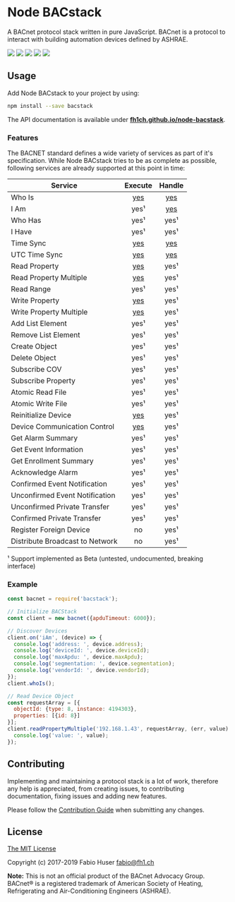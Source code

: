 # Node BACstack

A BACnet protocol stack written in pure JavaScript. BACnet is a protocol to
interact with building automation devices defined by ASHRAE.

[![](https://badge.fury.io/js/bacstack.svg)](http://badge.fury.io/js/bacstack)
[![](https://travis-ci.org/fh1ch/node-bacstack.svg?branch=master)](https://travis-ci.org/fh1ch/node-bacstack)
[![](https://coveralls.io/repos/fh1ch/node-bacstack/badge.svg?branch=master)](https://coveralls.io/r/fh1ch/node-bacstack?branch=master)
[![](https://codeclimate.com/github/fh1ch/node-bacstack/badges/gpa.svg)](https://codeclimate.com/github/fh1ch/node-bacstack)
[![](https://david-dm.org/fh1ch/node-bacstack/status.svg)](https://david-dm.org/fh1ch/node-bacstack)

## Usage

Add Node BACstack to your project by using:

``` sh
npm install --save bacstack
```

The API documentation is available under **[fh1ch.github.io/node-bacstack](https://fh1ch.github.io/node-bacstack)**.

### Features

The BACNET standard defines a wide variety of services as part of it's
specification. While Node BACstack tries to be as complete as possible,
following services are already supported at this point in time:

| Service                        | Execute                                                                                | Handle                                                                        |
|--------------------------------|:--------------------------------------------------------------------------------------:|:-----------------------------------------------------------------------------:|
| Who Is                         | [yes](https://fh1ch.github.io/node-bacstack/bacstack.html#.whoIs)                      | [yes](https://fh1ch.github.io/node-bacstack/bacstack.html#.event:whoIs)       |
| I Am                           | yes¹                                                                                   | [yes](https://fh1ch.github.io/node-bacstack/bacstack.html#.event:iAm)         |
| Who Has                        | yes¹                                                                                   | yes¹                                                                          |
| I Have                         | yes¹                                                                                   | yes¹                                                                          |
| Time Sync                      | [yes](https://fh1ch.github.io/node-bacstack/bacstack.html#.timeSync)                   | [yes](https://fh1ch.github.io/node-bacstack/bacstack.html#.event:timeSync)    |
| UTC Time Sync                  | [yes](https://fh1ch.github.io/node-bacstack/bacstack.html#.timeSyncUTC)                | [yes](https://fh1ch.github.io/node-bacstack/bacstack.html#.event:timeSyncUTC) |
| Read Property                  | [yes](https://fh1ch.github.io/node-bacstack/bacstack.html#.readProperty)               | yes¹                                                                          |
| Read Property Multiple         | [yes](https://fh1ch.github.io/node-bacstack/bacstack.html#.readPropertyMultiple)       | yes¹                                                                          |
| Read Range                     | yes¹                                                                                   | yes¹                                                                          |
| Write Property                 | [yes](https://fh1ch.github.io/node-bacstack/bacstack.html#.writeProperty)              | yes¹                                                                          |
| Write Property Multiple        | [yes](https://fh1ch.github.io/node-bacstack/bacstack.html#.writePropertyMultiple)      | yes¹                                                                          |
| Add List Element               | yes¹                                                                                   | yes¹                                                                          |
| Remove List Element            | yes¹                                                                                   | yes¹                                                                          |
| Create Object                  | yes¹                                                                                   | yes¹                                                                          |
| Delete Object                  | yes¹                                                                                   | yes¹                                                                          |
| Subscribe COV                  | yes¹                                                                                   | yes¹                                                                          |
| Subscribe Property             | yes¹                                                                                   | yes¹                                                                          |
| Atomic Read File               | yes¹                                                                                   | yes¹                                                                          |
| Atomic Write File              | yes¹                                                                                   | yes¹                                                                          |
| Reinitialize Device            | [yes](https://fh1ch.github.io/node-bacstack/bacstack.html#.reinitializeDevice)         | yes¹                                                                          |
| Device Communication Control   | [yes](https://fh1ch.github.io/node-bacstack/bacstack.html#.deviceCommunicationControl) | yes¹                                                                          |
| Get Alarm Summary              | yes¹                                                                                   | yes¹                                                                          |
| Get Event Information          | yes¹                                                                                   | yes¹                                                                          |
| Get Enrollment Summary         | yes¹                                                                                   | yes¹                                                                          |
| Acknowledge Alarm              | yes¹                                                                                   | yes¹                                                                          |
| Confirmed Event Notification   | yes¹                                                                                   | yes¹                                                                          |
| Unconfirmed Event Notification | yes¹                                                                                   | yes¹                                                                          |
| Unconfirmed Private Transfer   | yes¹                                                                                   | yes¹                                                                          |
| Confirmed Private Transfer     | yes¹                                                                                   | yes¹                                                                          |
| Register Foreign Device        | no                                                                                     | yes¹                                                                          |
| Distribute Broadcast to Network| no                                                                                     | yes¹                                                                          |

¹ Support implemented as Beta (untested, undocumented, breaking interface)

### Example

``` js
const bacnet = require('bacstack');

// Initialize BACStack
const client = new bacnet({apduTimeout: 6000});

// Discover Devices
client.on('iAm', (device) => {
  console.log('address: ', device.address);
  console.log('deviceId: ', device.deviceId);
  console.log('maxApdu: ', device.maxApdu);
  console.log('segmentation: ', device.segmentation);
  console.log('vendorId: ', device.vendorId);
});
client.whoIs();

// Read Device Object
const requestArray = [{
  objectId: {type: 8, instance: 4194303},
  properties: [{id: 8}]
}];
client.readPropertyMultiple('192.168.1.43', requestArray, (err, value) => {
  console.log('value: ', value);
});
```

## Contributing

Implementing and maintaining a protocol stack is a lot of work, therefore any
help is appreciated, from creating issues, to contributing documentation, fixing
issues and adding new features.

Please follow the [Contribution Guide](CONTRIBUTING.md) when submitting any
changes.

## License

[The MIT License](http://opensource.org/licenses/MIT)

Copyright (c) 2017-2019 Fabio Huser <fabio@fh1.ch>

**Note:** This is not an official product of the BACnet Advocacy Group. BACnet®
is a registered trademark of American Society of Heating, Refrigerating and
Air-Conditioning Engineers (ASHRAE).

